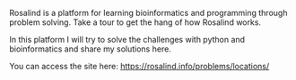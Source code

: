Rosalind is a platform for learning bioinformatics and programming through problem solving. Take a tour to get the hang of how Rosalind works. 

In this platform I will try to solve the challenges with python and bioinformatics and share my solutions here.

You can access the site here:
https://rosalind.info/problems/locations/